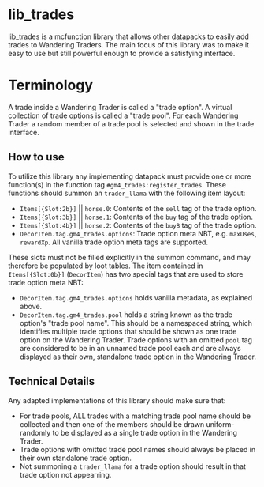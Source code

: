 # lib_trades

lib_trades is a mcfunction library that allows other datapacks to easily add trades to Wandering Traders. The main focus of this library was to make it easy to use but still powerful enough to provide a satisfying interface.

# Terminology
A trade inside a Wandering Trader is called a "trade option".
A virtual collection of trade options is called a "trade pool". For each Wandering Trader a random member of a trade pool is selected and shown in the trade interface.

## How to use
To utilize this library any implementing datapack must provide one or more function(s) in the function tag `#gm4_trades:register_trades`. These functions should summon an `trader_llama` with the following item layout:
- `Items[{Slot:2b}]` || `horse.0`: Contents of the `sell` tag of the trade option.
- `Items[{Slot:3b}]` || `horse.1`: Contents of the `buy` tag of the trade option.
- `Items[{Slot:4b}]` || `horse.2`: Contents of the `buyB` tag of the trade option.
- `DecorItem.tag.gm4_trades.options`: Trade option meta NBT, e.g. `maxUses`, `rewardXp`. All vanilla trade option meta tags are supported.

These slots must not be filled explicitly in the summon command, and may therefore be populated by loot tables. The item contained in `Items[{Slot:0b}]` (`DecorItem`) has two special tags that are used to store trade option meta NBT:
- `DecorItem.tag.gm4_trades.options` holds vanilla metadata, as explained above.
- `DecorItem.tag.gm4_trades.pool` holds a string known as the trade option's "trade pool name". This should be a namespaced string, which identifies multiple trade options that should be shown as one trade option on the Wandering Trader. Trade options with an omitted `pool` tag are considered to be in an unnamed trade pool each and are always displayed as their own, standalone trade option in the Wandering Trader.

## Technical Details
Any adapted implementations of this library should make sure that:
- For trade pools, ALL trades with a matching trade pool name should be collected and then one of the members should be drawn uniform-randomly to be displayed as a single trade option in the Wandering Trader.
- Trade options with omitted trade pool names should always be placed in their own standalone trade option.
- Not summoning a `trader_llama` for a trade option should result in that trade option not appearring. 
